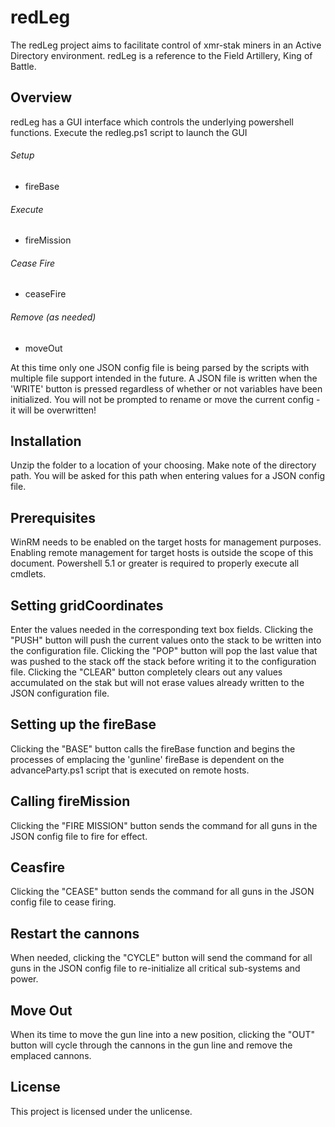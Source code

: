 # redLeg
The redLeg project aims to facilitate control of xmr-stak miners in an Active Directory environment.  redLeg is a reference to the Field Artillery, King of Battle.

## Overview
redLeg has a GUI interface which controls the underlying powershell functions.  Execute the redleg.ps1 script to launch the GUI

###### Setup 

- fireBase

###### Execute

- fireMission

###### Cease Fire

- ceaseFire

###### Remove (as needed)

- moveOut

At this time only one JSON config file is being parsed by the scripts with multiple file support intended in the future.  A JSON file is written when the 'WRITE' button is pressed regardless of whether or not variables have been initialized.  You will not be prompted to rename or move the current config - it will be overwritten!

## Installation
Unzip the folder to a location of your choosing.  Make note of the directory path.  You will be asked for this path when entering values for a JSON config file.

## Prerequisites
WinRM needs to be enabled on the target hosts for management purposes.  Enabling remote management for target hosts is outside the scope of this document.  Powershell 5.1 or greater is required to properly execute all cmdlets.

## Setting gridCoordinates
Enter the values needed in the corresponding text box fields.  Clicking the "PUSH" button will push the current values onto the stack to be written into the configuration file.  Clicking the "POP" button will pop the last value that was pushed to the stack off the stack before writing it to the configuration file.  Clicking the "CLEAR" button completely clears out any values accumulated on the stak but will not erase values already written to the JSON configuration file.

## Setting up the fireBase
Clicking the "BASE" button calls the fireBase function and begins the processes of emplacing the 'gunline'  fireBase is dependent on the advanceParty.ps1 script that is executed on remote hosts.

## Calling fireMission
Clicking the "FIRE MISSION" button sends the command for all guns in the JSON config file to fire for effect.

## Ceasfire
Clicking the "CEASE" button sends the command for all guns in the JSON config file to cease firing.

## Restart the cannons
When needed, clicking the "CYCLE" button will send the command for all guns in the JSON config file to re-initialize all critical sub-systems and power.

## Move Out
When its time to move the gun line into a new position, clicking the "OUT" button will cycle through the cannons in the gun line and remove the emplaced cannons.

## License
This project is licensed under the unlicense.
